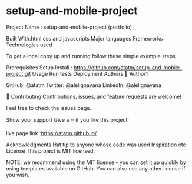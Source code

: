 # setup-and-mobile-project

Project Name : setup-and-mobile-project (portfolio)


Built With:html css and javascripts
Major languages
Frameworks
Technologies used


To get a local copy up and running follow these simple example steps.

Prerequisites
Setup
Install : https://github.com/atatm/setup-and-mobile-project.git
Usage
Run tests
Deployment
Authors
👤 Author1

GitHub: @atatm
Twitter: @alelignayana
LinkedIn: @alelignayana

🤝 Contributing
Contributions, issues, and feature requests are welcome!

Feel free to check the issues page.

Show your support
Give a ⭐️ if you like this project!

live page link :https://atatm.github.io/

Acknowledgments
Hat tip to anyone whose code was used
Inspiration
etc
License
This project is MIT licensed.

NOTE: we recommend using the MIT license - you can set it up quickly by using templates available on GitHub. You can also use any other license if you wish.